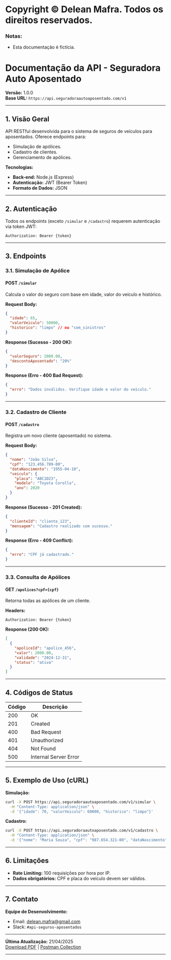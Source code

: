 # Copyright © Delean Mafra. Todos os direitos reservados.

### **Notas:**  
- Esta documentação é fictícia.  

# **Documentação da API - Seguradora Auto Aposentado**  
**Versão:** 1.0.0  
**Base URL:** `https://api.seguradoraautoaposentado.com/v1`  

---

## **1. Visão Geral**  
API RESTful desenvolvida para o sistema de seguros de veículos para aposentados. Oferece endpoints para:  
- Simulação de apólices.  
- Cadastro de clientes.  
- Gerenciamento de apólices.  

**Tecnologias:**  
- **Back-end:** Node.js (Express)  
- **Autenticação:** JWT (Bearer Token)  
- **Formato de Dados:** JSON  

---

## **2. Autenticação**  
Todos os endpoints (exceto `/simular` e `/cadastro`) requerem autenticação via token JWT:  
```http
Authorization: Bearer {token}
```

---

## **3. Endpoints**  

### **3.1. Simulação de Apólice**  
#### **POST** `/simular`  
Calcula o valor do seguro com base em idade, valor do veículo e histórico.  

**Request Body:**  
```json
{
  "idade": 65,
  "valorVeiculo": 50000,
  "historico": "limpo" // ou "com_sinistros"
}
```

**Response (Sucesso - 200 OK):**  
```json
{
  "valorSeguro": 2000.00,
  "descontoAposentado": "20%"
}
```

**Response (Erro - 400 Bad Request):**  
```json
{
  "erro": "Dados inválidos. Verifique idade e valor do veículo."
}
```

---

### **3.2. Cadastro de Cliente**  
#### **POST** `/cadastro`  
Registra um novo cliente (aposentado) no sistema.  

**Request Body:**  
```json
{
  "nome": "João Silva",
  "cpf": "123.456.789-00",
  "dataNascimento": "1955-04-10",
  "veiculo": {
    "placa": "ABC1D23",
    "modelo": "Toyota Corolla",
    "ano": 2020
  }
}
```

**Response (Sucesso - 201 Created):**  
```json
{
  "clienteId": "cliente_123",
  "mensagem": "Cadastro realizado com sucesso."
}
```

**Response (Erro - 409 Conflict):**  
```json
{
  "erro": "CPF já cadastrado."
}
```

---

### **3.3. Consulta de Apólices**  
#### **GET** `/apolices?cpf={cpf}`  
Retorna todas as apólices de um cliente.  

**Headers:**  
```http
Authorization: Bearer {token}
```

**Response (200 OK):**  
```json
[
  {
    "apoliceId": "apolice_456",
    "valor": 2000.00,
    "validade": "2024-12-31",
    "status": "ativa"
  }
]
```

---

## **4. Códigos de Status**  
| Código | Descrição |  
|--------|------------|  
| 200 | OK |  
| 201 | Created |  
| 400 | Bad Request |  
| 401 | Unauthorized |  
| 404 | Not Found |  
| 500 | Internal Server Error |  

---

## **5. Exemplo de Uso (cURL)**  
**Simulação:**  
```bash
curl -X POST https://api.seguradoraautoaposentado.com/v1/simular \
  -H "Content-Type: application/json" \
  -d '{"idade": 70, "valorVeiculo": 60000, "historico": "limpo"}'
```

**Cadastro:**  
```bash
curl -X POST https://api.seguradoraautoaposentado.com/v1/cadastro \
  -H "Content-Type: application/json" \
  -d '{"nome": "Maria Souza", "cpf": "987.654.321-00", "dataNascimento": "1958-11-20", "veiculo": {"placa": "XYZ9W87", "modelo": "Honda Civic", "ano": 2019}}'
```

---

## **6. Limitações**  
- **Rate Limiting:** 100 requisições por hora por IP.  
- **Dados obrigatórios:** CPF e placa do veículo devem ser válidos.  

---

## **7. Contato**  
**Equipe de Desenvolvimento:**  
- Email: delean.mafra@gmail.com  
- Slack: `#api-seguros-aposentados`  

---

**Última Atualização:** 21/04/2025  
[Download PDF](#) | [Postman Collection](#)  

--- 


